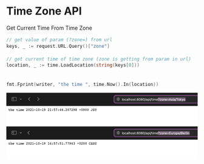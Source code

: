 # Time Zone API
Get Current Time From Time Zone

```go
// get value of param (?zone=) from url
keys, _ := request.URL.Query()["zone"] 

// get current time of time zone (zone is getting from param in url)
location, _ := time.LoadLocation(string(keys[0])) 


fmt.Fprint(writer, "the time ", time.Now().In(location)) 
```

<img  src="https://raw.githubusercontent.com/kadir-ince/Time-Zone-API/main/medias/tokyo.png"/>
<img  src="https://raw.githubusercontent.com/kadir-ince/Time-Zone-API/main/medias/berlin.png"/>
